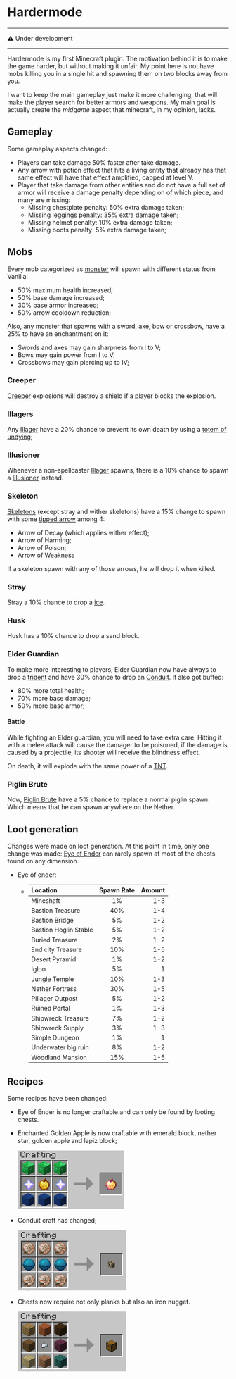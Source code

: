 # Hardermode

---

:warning: Under development

---
Hardermode is my first Minecraft plugin.
The motivation behind it is to make the game
harder, but without making it unfair.
My point here is not have mobs killing you in a
single hit and spawning them on two blocks away
from you.

I want to keep the main gameplay just make it
more challenging, that will make the player
search for better armors and weapons. My main
goal is actually create the *midgame* aspect
that minecraft, in my opinion, lacks.

## Gameplay

Some gameplay aspects changed:

- Players can take damage 50% faster after take 
  damage.
- Any arrow with potion effect that hits a living
  entity that already has that same effect will
  have that effect amplified, capped at level V.
- Player that take damage from other entities and do not
  have a full set of armor will receive a damage
  penalty depending on of which piece, and many are 
  missing:
  - Missing chestplate penalty: 50% extra damage taken;
  - Missing leggings penalty: 35% extra damage taken;
  - Missing helmet penalty: 10% extra damage taken;
  - Missing boots penalty: 5% extra damage taken;

## Mobs

Every mob categorized as [monster](https://hub.spigotmc.org/javadocs/spigot/org/bukkit/entity/Monster.html)
will spawn with different status from Vanilla:

- 50% maximum health increased;
- 50% base damage increased;
- 30% base armor increased;
- 50% arrow cooldown reduction;

Also, any monster that spawns with a sword, axe, bow or
crossbow, have a 25% to have an enchantment on it:

- Swords and axes may gain sharpness from I to V;
- Bows may gain power from I to V;
- Crossbows may gain piercing up to IV;

### Creeper

[Creeper](https://minecraft.fandom.com/wiki/Creeper)
explosions will destroy a shield if a
player blocks the explosion.

### Illagers

Any [Illager](https://minecraft.fandom.com/wiki/Illager)
have a 20% chance to prevent its own death by using
a [totem of undying](https://minecraft.fandom.com/wiki/Totem_of_Undying);

### Illusioner

Whenever a non-spellcaster [Illager](https://minecraft.fandom.com/wiki/Illager)
spawns, there is a 10% chance to spawn a
[Illusioner](https://minecraft.fandom.com/wiki/Illusioner)
instead.

### Skeleton

[Skeletons](https://minecraft.fandom.com/wiki/Skeleton)
(except stray and wither skeletons) have a 15% change to spawn with some
[tipped arrow](https://minecraft.fandom.com/wiki/Arrow#Tipped_arrows)
among 4:

- Arrow of Decay (which applies wither effect);
- Arrow of Harming;
- Arrow of Poison;
- Arrow of Weakness

If a skeleton spawn with any of those arrows,
he will drop it when killed.

### Stray

Stray a 10% chance to drop a [ice](https://minecraft.fandom.com/wiki/Ice).

### Husk

Husk has a 10% chance to drop a sand block.

### Elder Guardian

To make more interesting to players, Elder Guardian
now have always to drop a [trident](https://minecraft.fandom.com/wiki/Trident)
and have 30% chance to drop an [Conduit](https://minecraft.fandom.com/wiki/Conduit).
It also got buffed:

- 80% more total health;
- 70% more base damage;
- 50% more base armor;

#### Battle

While fighting an Elder guardian, you will need to take
extra care. Hitting it with a melee attack will cause
the damager to be poisoned, if the damage is caused by
a projectile, its shooter will receive the blindness effect.

On death, it will explode with the same power of a [TNT](https://minecraft.fandom.com/wiki/TNT).
  
### Piglin Brute

Now, [Piglin Brute](https://minecraft.fandom.com/wiki/Piglin_Brute)
have a 5% chance to replace a normal piglin spawn. Which
means that he can spawn anywhere on the Nether.

## Loot generation

Changes were made on loot generation.
At this point in time, only one change was
made: [Eye of Ender](https://minecraft.fandom.com/wiki/Eye_of_Ender)
can rarely spawn at most of the chests found
on any dimension.

- Eye of ender:
  - | Location      | Spawn Rate    | Amount |
    | ------------- |:-------------:| -----:|
    | Mineshaft     | 1% | 1-3 |
    | Bastion Treasure | 40% |  1-4  |
    | Bastion Bridge | 5% | 1-2 |
    | Bastion Hoglin Stable | 5% | 1-2 |
    | Buried Treasure | 2% | 1-2 |
    | End city Treasure | 10% | 1-5 |
    | Desert Pyramid | 1% | 1-2 |
    | Igloo | 5% | 1 |
    | Jungle Temple | 10% | 1-3 |
    | Nether Fortress | 30% | 1-5 |
    | Pillager Outpost | 5% | 1-2 |
    | Ruined Portal | 1% | 1-3 |
    | Shipwreck Treasure | 7% | 1-2 |
    | Shipwreck Supply | 3% | 1-3 |
    | Simple Dungeon | 1% | 1 |
    | Underwater big ruin | 8% | 1-2 |
    | Woodland Mansion | 15% | 1-5 |
  
## Recipes

Some recipes have been changed:

- Eye of Ender is no longer craftable and can
only be found by looting chests.
- Enchanted Golden Apple is now craftable with emerald
  block, nether star, golden apple and lapiz block;
  
  ![Enchanted Golden Apple craft](assets/recipes/enchanted_golden_apple_craft.png)
- Conduit craft has changed;
  
  ![Conduit craft](assets/recipes/conduit.png)

- Chests now require not only planks but also an
  iron nugget.

  ![Conduit craft](assets/recipes/chest.png)